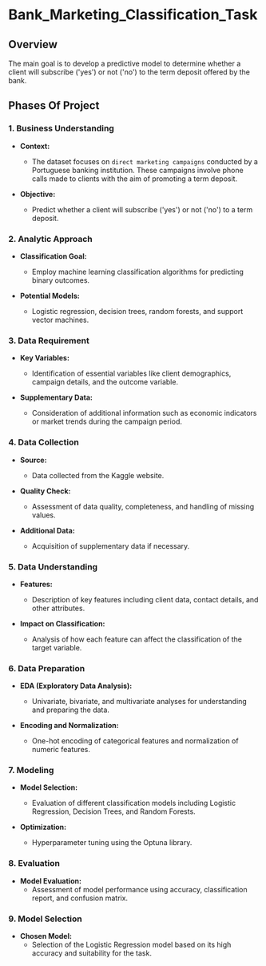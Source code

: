 # Bank_Marketing_Classification_Task

## Overview

The main goal is to develop a predictive model to determine whether a client will subscribe ('yes') or not ('no') to the term deposit offered by the bank.

## Phases Of Project

### 1. Business Understanding

- **Context:**
  - The dataset focuses on `direct marketing campaigns` conducted by a Portuguese banking institution. These campaigns involve phone calls made to clients with the aim of promoting a term deposit.

- **Objective:**
  - Predict whether a client will subscribe ('yes') or not ('no') to a term deposit.

### 2. Analytic Approach

- **Classification Goal:**
  - Employ machine learning classification algorithms for predicting binary outcomes.

- **Potential Models:**
  - Logistic regression, decision trees, random forests, and support vector machines.

### 3. Data Requirement

- **Key Variables:**
  - Identification of essential variables like client demographics, campaign details, and the outcome variable.

- **Supplementary Data:**
  - Consideration of additional information such as economic indicators or market trends during the campaign period.

### 4. Data Collection

- **Source:**
  - Data collected from the Kaggle website.

- **Quality Check:**
  - Assessment of data quality, completeness, and handling of missing values.

- **Additional Data:**
  - Acquisition of supplementary data if necessary.

### 5. Data Understanding

- **Features:**
  - Description of key features including client data, contact details, and other attributes.

- **Impact on Classification:**
  - Analysis of how each feature can affect the classification of the target variable.

### 6. Data Preparation

- **EDA (Exploratory Data Analysis):**
  - Univariate, bivariate, and multivariate analyses for understanding and preparing the data.

- **Encoding and Normalization:**
  - One-hot encoding of categorical features and normalization of numeric features.

### 7. Modeling

- **Model Selection:**
  - Evaluation of different classification models including Logistic Regression, Decision Trees, and Random Forests.

- **Optimization:**
  - Hyperparameter tuning using the Optuna library.

### 8. Evaluation

- **Model Evaluation:**
  - Assessment of model performance using accuracy, classification report, and confusion matrix.

### 9. Model Selection

- **Chosen Model:**
  - Selection of the Logistic Regression model based on its high accuracy and suitability for the task.

